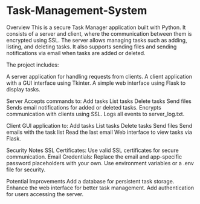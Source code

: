 # Task-Management-System

Overview
This is a secure Task Manager application built with Python. It consists of a server and client, where the communication between them is encrypted using SSL. The server allows managing tasks such as adding, listing, and deleting tasks. It also supports sending files and sending notifications via email when tasks are added or deleted.

The project includes:

A server application for handling requests from clients.
A client application with a GUI interface using Tkinter.
A simple web interface using Flask to display tasks.



Server
Accepts commands to:
Add tasks
List tasks
Delete tasks
Send files
Sends email notifications for added or deleted tasks.
Encrypts communication with clients using SSL.
Logs all events to server_log.txt.


Client
GUI application to:
Add tasks
List tasks
Delete tasks
Send files
Send emails with the task list
Read the last email
Web interface to view tasks via Flask.



Security Notes
SSL Certificates: Use valid SSL certificates for secure communication.
Email Credentials: Replace the email and app-specific password placeholders with your own. Use environment variables or a .env file for security.



Potential Improvements
Add a database for persistent task storage.
Enhance the web interface for better task management.
Add authentication for users accessing the server.
